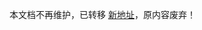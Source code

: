<!--
 * @Descripttion:
 * @version:
 * @Author: Carl
 * @Date: 2020-08-05 18:00:38
 * @LastEditors: Carl
 * @LastEditTime: 2021-12-10 17:46:23
-->

本文档不再维护，已转移 [新地址](https://coolkit-technologies.github.io/eWeLink-API/)，原内容废弃！
